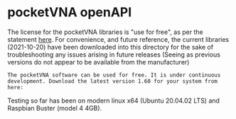# pocketVNA openAPI

The license for the pocketVNA libraries is "use for free", as per the statement [here](https://pocketvna.com/software). For convenience, and future reference, the current libraries (2021-10-20) have been downloaded into this directory for the sake of troubleshooting any issues arising in future releases (Seeing as previous versions do not appear to be available from the manufacturer)

```
The pocketVNA software can be used for free. It is under continuous development. Download the latest version 1.60 for your system from here:
```

Testing so far has been on modern linux x64 (Ubuntu 20.04.02 LTS) and Raspbian Buster (model 4 4GB).
